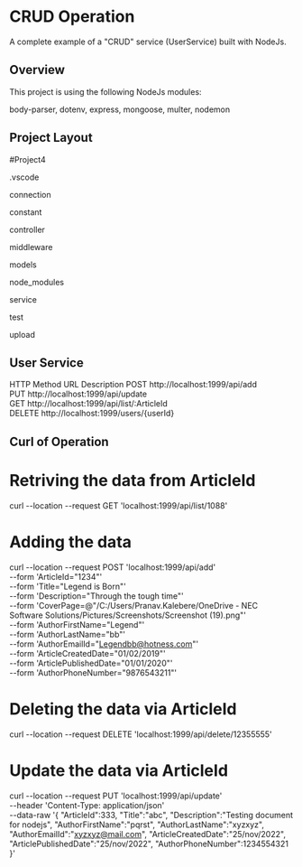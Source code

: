 
# CRUD Operation

A complete example of a "CRUD" service (UserService) built with NodeJs.  



## Overview

This project is using the following NodeJs modules:

body-parser,
dotenv,
express,
mongoose,
multer,
nodemon

## Project Layout
#Project4

.vscode

connection

constant

controller

middleware

models

node_modules

service

test

upload


## User Service
HTTP Method	URL	Description
POST http://localhost:1999/api/add	
PUT	 http://localhost:1999/api/update	
GET	 http://localhost:1999/api/list/:ArticleId	
DELETE	http://localhost:1999/users/{userId}	


## Curl of Operation

# Retriving the data from ArticleId
curl --location --request GET 'localhost:1999/api/list/1088'

# Adding the data
curl --location --request POST 'localhost:1999/api/add' \
--form 'ArticleId="1234"' \
--form 'Title="Legend is Born"' \
--form 'Description="Through the tough time"' \
--form 'CoverPage=@"/C:/Users/Pranav.Kalebere/OneDrive - NEC Software Solutions/Pictures/Screenshots/Screenshot (19).png"' \
--form 'AuthorFirstName="Legend"' \
--form 'AuthorLastName="bb"' \
--form 'AuthorEmailId="Legendbb@hotness.com"' \
--form 'ArticleCreatedDate="01/02/2019"' \
--form 'ArticlePublishedDate="01/01/2020"' \
--form 'AuthorPhoneNumber="9876543211"'

# Deleting the data via ArticleId
curl --location --request DELETE 'localhost:1999/api/delete/12355555'

# Update the data via ArticleId
curl --location --request PUT 'localhost:1999/api/update' \
--header 'Content-Type: application/json' \
--data-raw '{
	"ArticleId":333,
	"Title":"abc",
	"Description":"Testing document for nodejs",
	"AuthorFirstName":"pqrst",
	"AuthorLastName":"xyzxyz",
	"AuthorEmailId":"xyzxyz@mail.com",
	"ArticleCreatedDate":"25/nov/2022",
	"ArticlePublishedDate":"25/nov/2022",
	"AuthorPhoneNumber":1234554321
}'
